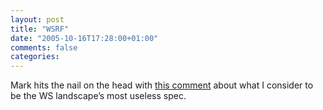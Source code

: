 ```yaml
---
layout: post
title: "WSRF"
date: "2005-10-16T17:28:00+01:00"
comments: false
categories: 
---
```


<p>Mark hits the nail on the head with <a href="http://lists.oasis-open.org/archives/wsrf-comment/200510/msg00001.html">this comment</a> about what I consider to be the WS landscape&#8217;s most useless spec.</p>


